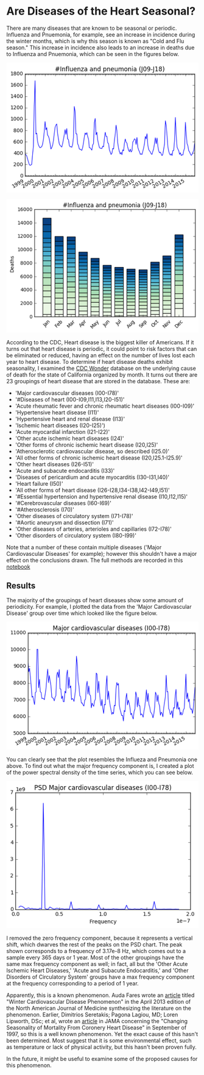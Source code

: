 Are Diseases of the Heart Seasonal?
======================================

There are many diseases that are known to be seasonal or periodic. Influenza and Pnuemonia, for example, see an increase in incidence during the winter months, which is why this season is known as "Cold and Flu season." This increase in incidence also leads to an increase in deaths due to Influenza and Pnuemonia, which can be seen in the figures below. 

![image1][chart1]

![image2][chart2]

According to the CDC, Heart disease is the biggest killer of Americans. If it turns out that heart disease is periodic, it could point to risk factors that can be eliminated or reduced, having an effect on the number of lives lost each year to heart disease. To determine if heart disease deaths exhibit seasonality, I examined the [CDC Wonder](https://wonder.cdc.gov/ucd-icd10.html) database on the underlying cause of death for the state of California organized by month. It turns out there are 23 groupings of heart disease that are stored in the database. These are:

* 'Major cardiovascular diseases (I00-I78)'
* '#Diseases of heart (I00-I09,I11,I13,I20-I51)'
* 'Acute rheumatic fever and chronic rheumatic heart diseases (I00-I09)'
* 'Hypertensive heart disease (I11)'
* 'Hypertensive heart and renal disease (I13)'
* 'Ischemic heart diseases (I20-I25)')
* 'Acute myocardial infarction (I21-I22)'
* 'Other acute ischemic heart diseases (I24)'
* 'Other forms of chronic ischemic heart disease (I20,I25)'
* 'Atherosclerotic cardiovascular disease, so described (I25.0)'
* 'All other forms of chronic ischemic heart disease (I20,I25.1-I25.9)'
* 'Other heart diseases (I26-I51)'
* 'Acute and subacute endocarditis (I33)'
* 'Diseases of pericardium and acute myocarditis (I30-I31,I40)'
* 'Heart failure (I50)'
* 'All other forms of heart disease (I26-I28,I34-I38,I42-I49,I51)'
* '#Essential hypertension and hypertensive renal disease (I10,I12,I15)'
* '#Cerebrovascular diseases (I60-I69)'
* '#Atherosclerosis (I70)'
* 'Other diseases of circulatory system (I71-I78)'
* '#Aortic aneurysm and dissection (I71)'
* 'Other diseases of arteries, arterioles and capillaries (I72-I78)'
* 'Other disorders of circulatory system (I80-I99)'

Note that a number of these contain multiple diseases ('Major Cardiovascular Diseases' for example); however this shouldn't have a major effect on the conclusions drawn. The full methods are recorded in this [notebook](https://github.com/rvanderheyde/ThinkStats2/blob/master/code/report1.ipynb)

Results
-----------

The majority of the groupings of heart diseases show some amount of periodicity. For example, I plotted the data from the 'Major Cardiovascular Disease' group over time which looked like the figure below.

![image][chart3]

You can clearly see that the plot resembles the Influeza and Pneumonia one above. To find out what the major frequency component is, I created a plot of the power spectral density of the time series, which you can see below.

![image][chart4]

I removed the zero frequency component, because it represents a vertical shift, which dwarves the rest of the peaks on the PSD chart. The peak shown corresponds to a frequency of 3.17e-8 Hz, which comes out to a sample every 365 days or 1 year. Most of the other groupings have the same max frequency component as well; in fact, all but the 'Other Acute Ischemic Heart Diseases,' 'Acute and Subacute Endocarditis,' and 'Other Disorders of Circulatory System' groups have a max frequency component at the frequency corresponding to a period of 1 year. 

Apparently, this is a known phenomenon. Auda Fares wrote an [article](https://www.ncbi.nlm.nih.gov/pmc/articles/PMC3662093/) titled "Winter Cardiovascular Disease Phenomenon" in the April 2013 edition of the North American Journal of Medicine synthesizing the literature on the phenomenon. Earlier, Dimitrios Seretakis; Pagona Lagiou, MD; Loren Lipworth, DSc; et al, wrote an [article](http://jama.jamanetwork.com/article.aspx?articleid=418241) in JAMA concerning the "Changing Seasonality of Mortality From Coronery Heart Disease" in September of 1997, so this is a well known phenomenon. Yet the exact cause of this hasn't been determined. Most suggest that it is some environmental effect, such as temperature or lack of physical activity, but this hasn't been proven fully. 

In the future, it might be useful to examine some of the proposed causes for this phenomenon. 

[chart1]: https://github.com/rvanderheyde/ThinkStats2/blob/master/reports/Unknown-3
[chart2]: https://github.com/rvanderheyde/ThinkStats2/blob/master/reports/Unknown-4
[chart3]: https://github.com/rvanderheyde/ThinkStats2/blob/master/reports/Unknown
[chart4]: https://github.com/rvanderheyde/ThinkStats2/blob/master/reports/Unknown-2
